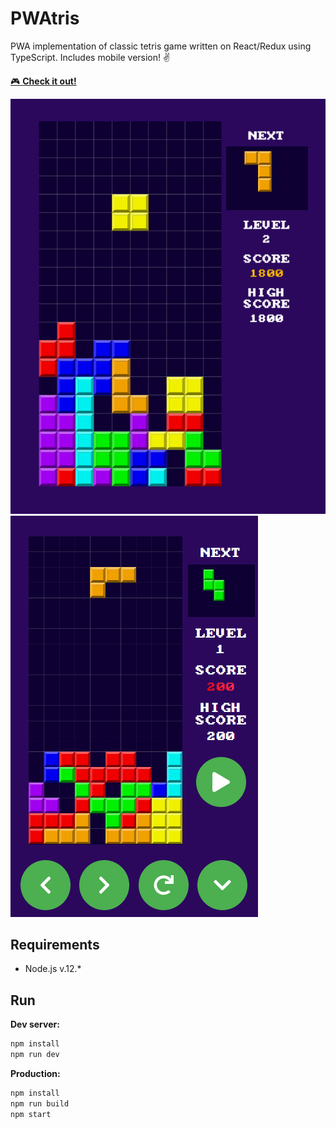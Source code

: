 # PWAtris

PWA implementation of classic tetris game written on React/Redux using TypeScript. Includes mobile version! :v:

[:video_game: **Check it out!**](https://pwatris-ts.herokuapp.com/)

![Desktop version](/demo/readme-1.png)
![Mobile version](/demo/readme-2.png)

## Requirements
* Node.js v.12.*

## Run

**Dev server:**
```bash
npm install
npm run dev
```

**Production:**
```bash
npm install
npm run build
npm start
```